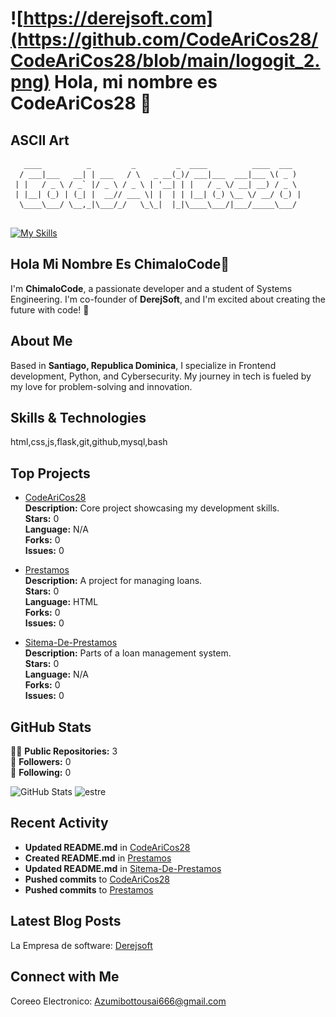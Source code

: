 # ![https://derejsoft.com](https://github.com/CodeAriCos28/CodeAriCos28/blob/main/logogit_2.png) Hola, mi nombre es CodeAriCos28 👋

## ASCII Art

```
   ____          _         _         _  ____          ____  ___  
  / ___|___   __| | ___   / \   _ __(_)/ ___|___  ___|___ \( _ ) 
 | |   / _ \ / _` |/ _ \ / _ \ | '__| | |   / _ \/ __| __) / _ \ 
 | |__| (_) | (_| |  __// ___ \| |  | | |__| (_) \__ \/ __/ (_) |
  \____\___/ \__,_|\___/_/   \_\_|  |_|\____\___/|___/_____\___/ 
                                                                 
```

[![My Skills](https://skillicons.dev/icons?i=js,html,css,figma,vscode,py,kali,instagram,gmail,flask)](https://skillicons.dev)

## Hola Mi Nombre Es ChimaloCode👋

I'm **ChimaloCode**, a passionate developer and a student of Systems Engineering. I'm co-founder of **DerejSoft**, and I'm excited about creating the future with code! 🚀

## About Me

Based in **Santiago, Republica Dominica**, I specialize in Frontend development, Python, and Cybersecurity. My journey in tech is fueled by my love for problem-solving and innovation.

## Skills & Technologies

html,css,js,flask,git,github,mysql,bash

## Top Projects

- [CodeAriCos28](https://github.com/CodeAriCos28/CodeAriCos28)  
  **Description:** Core project showcasing my development skills.  
  **Stars:** 0  
  **Language:** N/A  
  **Forks:** 0  
  **Issues:** 0  

- [Prestamos](https://github.com/CodeAriCos28/Prestamos)  
  **Description:** A project for managing loans.  
  **Stars:** 0  
  **Language:** HTML  
  **Forks:** 0  
  **Issues:** 0  

- [Sitema-De-Prestamos](https://github.com/CodeAriCos28/Sitema-De-Prestamos)  
  **Description:** Parts of a loan management system.  
  **Stars:** 0  
  **Language:** N/A  
  **Forks:** 0  
  **Issues:** 0

## GitHub Stats

👨‍💻 **Public Repositories:** 3  
👥 **Followers:** 0  
👤 **Following:** 0  

![GitHub Stats](https://github-readme-stats.vercel.app/api?username=CodeAriCos28&show_icons=true&theme=radical)
![estre](https://shields-one.vercel.app/github/languages/top/CodeAriCos28/CodeAriCos28)

## Recent Activity

- **Updated README.md** in [CodeAriCos28](https://github.com/CodeAriCos28/CodeAriCos28)  
- **Created README.md** in [Prestamos](https://github.com/CodeAriCos28/Prestamos)  
- **Updated README.md** in [Sitema-De-Prestamos](https://github.com/CodeAriCos28/Sitema-De-Prestamos)  
- **Pushed commits** to [CodeAriCos28](https://github.com/CodeAriCos28/CodeAriCos28)  
- **Pushed commits** to [Prestamos](https://github.com/CodeAriCos28/Prestamos)

## Latest Blog Posts

La Empresa de software: 
[Derejsoft](https://derejsoft.com/)

## Connect with Me

Coreeo Electronico: Azumibottousai666@gmail.com
